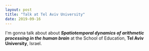 ```yaml
---
layout: post
title: "Talk at Tel Aviv University"
date: 2019-09-16
---
```


I'm gonna talk about about <b><i>Spatiotemporal dynamics of arithmetic processing in the human brain</i></b> at the School of Education, <b> Tel Aviv University</b>, Israel.